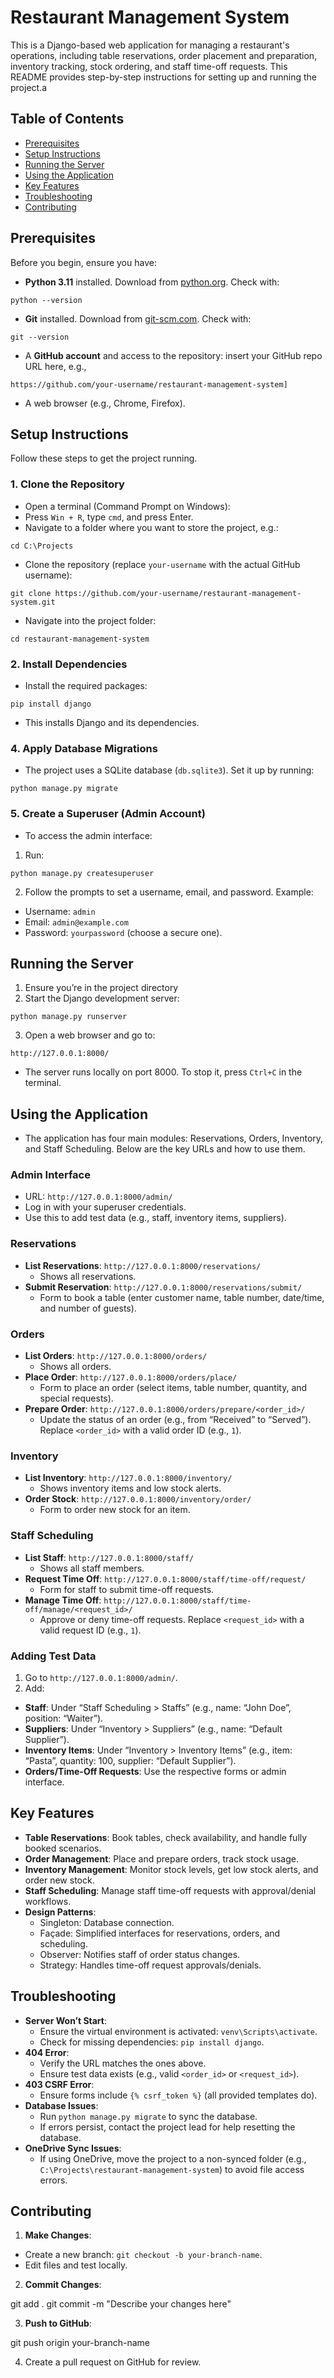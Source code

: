 # Restaurant Management System

This is a Django-based web application for managing a restaurant's operations, including table reservations, order placement and preparation, inventory tracking, stock ordering, and staff time-off requests. This README provides step-by-step instructions for setting up and running the project.a

## Table of Contents
- [Prerequisites](#prerequisites)
- [Setup Instructions](#setup-instructions)
- [Running the Server](#running-the-server)
- [Using the Application](#using-the-application)
- [Key Features](#key-features)
- [Troubleshooting](#troubleshooting)
- [Contributing](#contributing)

## Prerequisites
Before you begin, ensure you have:
- **Python 3.11** installed. Download from [python.org](https://www.python.org/downloads/). Check with:

`python --version`

- **Git** installed. Download from [git-scm.com](https://git-scm.com/). Check with:

`git --version`

- A **GitHub account** and access to the repository: insert your GitHub repo URL here, e.g., 

`https://github.com/your-username/restaurant-management-system]`

- A web browser (e.g., Chrome, Firefox).

## Setup Instructions
Follow these steps to get the project running.

### 1. Clone the Repository
- Open a terminal (Command Prompt on Windows):
- Press `Win + R`, type `cmd`, and press Enter.
- Navigate to a folder where you want to store the project, e.g.:

`cd C:\Projects`

- Clone the repository (replace `your-username` with the actual GitHub username):

`git clone https://github.com/your-username/restaurant-management-system.git`

- Navigate into the project folder:

`cd restaurant-management-system`

### 2. Install Dependencies
- Install the required packages:

`pip install django`

- This installs Django and its dependencies.

### 4. Apply Database Migrations
- The project uses a SQLite database (`db.sqlite3`). Set it up by running:

`python manage.py migrate`

### 5. Create a Superuser (Admin Account)
- To access the admin interface:
1. Run:

`python manage.py createsuperuser`

2. Follow the prompts to set a username, email, and password. Example:
- Username: `admin`
- Email: `admin@example.com`
- Password: `yourpassword` (choose a secure one).

## Running the Server
1. Ensure you’re in the project directory 
2. Start the Django development server:

`python manage.py runserver`

3. Open a web browser and go to:

`http://127.0.0.1:8000/`

- The server runs locally on port 8000. To stop it, press `Ctrl+C` in the terminal.

## Using the Application
- The application has four main modules: Reservations, Orders, Inventory, and Staff Scheduling. Below are the key URLs and how to use them.

### Admin Interface
- URL: `http://127.0.0.1:8000/admin/`
- Log in with your superuser credentials.
- Use this to add test data (e.g., staff, inventory items, suppliers).

### Reservations
- **List Reservations**: `http://127.0.0.1:8000/reservations/`
  - Shows all reservations.
- **Submit Reservation**: `http://127.0.0.1:8000/reservations/submit/`
  - Form to book a table (enter customer name, table number, date/time, and number of guests).

### Orders
- **List Orders**: `http://127.0.0.1:8000/orders/`
  - Shows all orders.
- **Place Order**: `http://127.0.0.1:8000/orders/place/`
  - Form to place an order (select items, table number, quantity, and special requests).
- **Prepare Order**: `http://127.0.0.1:8000/orders/prepare/<order_id>/`
  - Update the status of an order (e.g., from “Received” to “Served”). Replace `<order_id>` with a valid order ID (e.g., `1`).

### Inventory
- **List Inventory**: `http://127.0.0.1:8000/inventory/`
  - Shows inventory items and low stock alerts.
- **Order Stock**: `http://127.0.0.1:8000/inventory/order/`
  - Form to order new stock for an item.

### Staff Scheduling
- **List Staff**: `http://127.0.0.1:8000/staff/`
  - Shows all staff members.
- **Request Time Off**: `http://127.0.0.1:8000/staff/time-off/request/`
  - Form for staff to submit time-off requests.
- **Manage Time Off**: `http://127.0.0.1:8000/staff/time-off/manage/<request_id>/`
  - Approve or deny time-off requests. Replace `<request_id>` with a valid request ID (e.g., `1`).

### Adding Test Data
1. Go to `http://127.0.0.1:8000/admin/`.
2. Add:
- **Staff**: Under “Staff Scheduling > Staffs” (e.g., name: “John Doe”, position: “Waiter”).
- **Suppliers**: Under “Inventory > Suppliers” (e.g., name: “Default Supplier”).
- **Inventory Items**: Under “Inventory > Inventory Items” (e.g., item: “Pasta”, quantity: 100, supplier: “Default Supplier”).
- **Orders/Time-Off Requests**: Use the respective forms or admin interface.

## Key Features
- **Table Reservations**: Book tables, check availability, and handle fully booked scenarios.
- **Order Management**: Place and prepare orders, track stock usage.
- **Inventory Management**: Monitor stock levels, get low stock alerts, and order new stock.
- **Staff Scheduling**: Manage staff time-off requests with approval/denial workflows.
- **Design Patterns**:
  - Singleton: Database connection.
  - Façade: Simplified interfaces for reservations, orders, and scheduling.
  - Observer: Notifies staff of order status changes.
  - Strategy: Handles time-off request approvals/denials.

## Troubleshooting
- **Server Won’t Start**:
  - Ensure the virtual environment is activated: `venv\Scripts\activate`.
  - Check for missing dependencies: `pip install django`.
- **404 Error**:
  - Verify the URL matches the ones above.
  - Ensure test data exists (e.g., valid `<order_id>` or `<request_id>`).
- **403 CSRF Error**:
  - Ensure forms include `{% csrf_token %}` (all provided templates do).
- **Database Issues**:
  - Run `python manage.py migrate` to sync the database.
  - If errors persist, contact the project lead for help resetting the database.
- **OneDrive Sync Issues**:
  - If using OneDrive, move the project to a non-synced folder (e.g., `C:\Projects\restaurant-management-system`) to avoid file access errors.

## Contributing
1. **Make Changes**:
- Create a new branch: `git checkout -b your-branch-name`.
- Edit files and test locally.
2. **Commit Changes**:

git add .
git commit -m "Describe your changes here"

3. **Push to GitHub**:

git push origin your-branch-name

4. Create a pull request on GitHub for review.


























